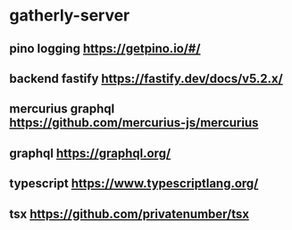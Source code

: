 # gatherly-server

## pino logging https://getpino.io/#/

## backend fastify https://fastify.dev/docs/v5.2.x/

## mercurius graphql https://github.com/mercurius-js/mercurius

## graphql https://graphql.org/

## typescript https://www.typescriptlang.org/

## tsx https://github.com/privatenumber/tsx
